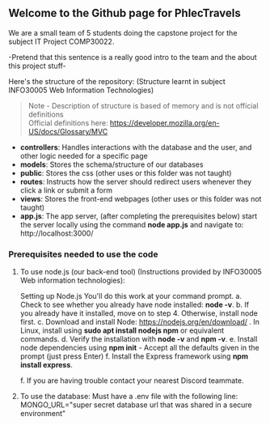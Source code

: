 ## Welcome to the Github page for PhlecTravels

We are a small team of 5 students doing the capstone project for the subject IT Project COMP30022.

-Pretend that this sentence is a really good intro to the team and the about this project stuff-

Here's the structure of the repository: (Structure learnt in subject INFO30005 Web Information Technologies)
> Note - Description of structure is based of memory and is not official definitions  
> Official definitions here: https://developer.mozilla.org/en-US/docs/Glossary/MVC
* **controllers**: Handles interactions with the database and the user, and other logic needed for a specific page
* **models**:  Stores the schema/structure of our databases
* **public**:  Stores the css (other uses or this folder was not taught)
* **routes**: Instructs how the server should redirect users whenever they click a link or submit a form
* **views**: Stores the front-end webpages (other uses or this folder was not taught)
* **app.js**: The app server, (after completing the prerequisites below) start the server locally using the command **node app.js** and navigate to: http://localhost:3000/

### Prerequisites needed to use the code

1. To use node.js (our back-end tool) (Instructions provided by INFO30005 Web information technologies):

    Setting up Node.js
    You'll do this work at your command prompt.
    a. Check to see whether you already have node installed: **node -v**.
    b. If you already have it installed, move on to step 4. Otherwise, install node first.
    c. Download and install Node: https://nodejs.org/en/download/ .
    In Linux, install using **sudo apt install nodejs npm** or equivalent commands.
    d. Verify the installation with **node -v** and **npm -v**.
    e. Install node dependencies using **npm init**
        - Accept all the defaults given in the prompt (just press Enter)
    f. Install the Express framework using **npm install express**. 

    f. If you are having trouble contact your nearest Discord teammate.

2. To use the database: Must have a .env file with the following line:
MONGO_URL="super secret database url that was shared in a secure environment" 
